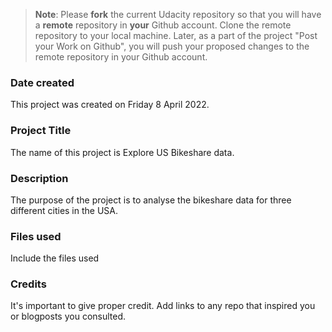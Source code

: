 >**Note**: Please **fork** the current Udacity repository so that you will have a **remote** repository in **your** Github account. Clone the remote repository to your local machine. Later, as a part of the project "Post your Work on Github", you will push your proposed changes to the remote repository in your Github account.

### Date created
This project was created on Friday 8 April 2022.

### Project Title
The name of this project is Explore US Bikeshare data.

### Description
The purpose of the project is to analyse the bikeshare data for three different cities in the USA. 

### Files used
Include the files used

### Credits
It's important to give proper credit. Add links to any repo that inspired you or blogposts you consulted.
